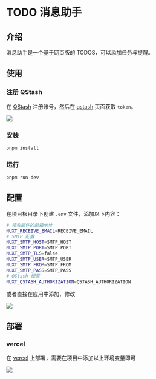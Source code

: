 # TODO 消息助手

## 介绍

消息助手是一个基于网页版的 TODOS，可以添加任务与提醒。

## 使用

### 注册 QStash

在 [QStash](https://upstash.com) 注册账号，然后在 [qstash](https://console.upstash.com/qstash) 页面获取 `token`。

![](https://files.catbox.moe/39xxf8.png)

### 安装

```bash
pnpm install
```

### 运行

```bash
pnpm run dev
```

## 配置

在项目根目录下创建 `.env` 文件，添加以下内容：

```bash
# 接收邮件的邮箱地址
NUXT_RECEIVE_EMAIL=RECEIVE_EMAIL
# SMTP 配置
NUXT_SMTP_HOST=SMTP_HOST
NUXT_SMTP_PORT=SMTP_PORT
NUXT_SMTP_TLS=false
NUXT_SMTP_USER=SMTP_USER
NUXT_SMTP_FROM=SMTP_FROM
NUXT_SMTP_PASS=SMTP_PASS
# QStash 配置
NUXT_QSTASH_AUTHORIZATION=QSTASH_AUTHORIZATION
```

或者直接在应用中添加、修改

![](https://files.catbox.moe/zxc7p7.png)

## 部署

### vercel

在 [vercel](https://vercel.com) 上部署，需要在项目中添加以上环境变量即可

![](https://files.catbox.moe/s896c5.png)
